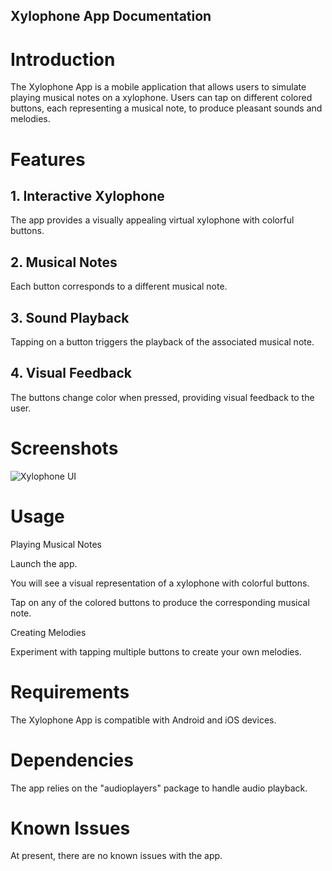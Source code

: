 ## Xylophone App Documentation
# Introduction
The Xylophone App is a mobile application that allows users to simulate playing musical notes on a xylophone. Users can tap on different colored buttons, each representing a musical note, to produce pleasant sounds and melodies.

# Features
## 1. Interactive Xylophone
The app provides a visually appealing virtual xylophone with colorful buttons.
## 2. Musical Notes
Each button corresponds to a different musical note.
## 3. Sound Playback
Tapping on a button triggers the playback of the associated musical note.
## 4. Visual Feedback
The buttons change color when pressed, providing visual feedback to the user.
# Screenshots
![Xylophone UI](https://github.com/zeeshi2k1/xylophone/assets/130665895/b42f3c8d-0a1b-494d-873c-c873d5f1e9d4)

# Usage
Playing Musical Notes

Launch the app.

You will see a visual representation of a xylophone with colorful buttons.

Tap on any of the colored buttons to produce the corresponding musical note.

Creating Melodies

Experiment with tapping multiple buttons to create your own melodies.
# Requirements
The Xylophone App is compatible with Android and iOS devices.
# Dependencies
The app relies on the "audioplayers" package to handle audio playback.
# Known Issues
At present, there are no known issues with the app.
